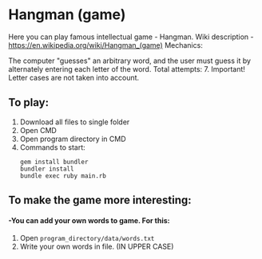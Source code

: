 # Hangman (game)

Here you can play famous intellectual game - Hangman. Wiki description -https://en.wikipedia.org/wiki/Hangman_(game)
Mechanics:

The computer "guesses" an arbitrary word, and the user must guess it by alternately entering each letter of the word. Total attempts: 7. Important! Letter cases are not taken into account.
## To play:

1) Download all files to single folder
2) Open CMD
3) Open program directory in CMD
4) Commands to start:
    ```
    gem install bundler
    bundler install
    bundle exec ruby main.rb
    ```
    
   

## To make the game more interesting:

#### -You can add your own words to game. For this:
1) Open `program_directory/data/words.txt`     
2) Write your own words in file. (IN UPPER CASE)
